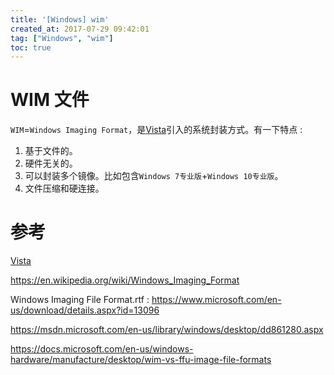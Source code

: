 ```yaml
---
title: '[Windows] wim'
created_at: 2017-07-29 09:42:01
tag: ["Windows", "wim"]
toc: true
---
```


# WIM 文件

`WIM`=`Windows Imaging Format`，是[Vista]引入的系统封装方式。有一下特点 :

1. 基于文件的。
2. 硬件无关的。
3. 可以封装多个镜像。比如包含`Windows 7专业版`+`Windows 10专业版`。
4. 文件压缩和硬连接。

# 参考

[Vista]

https://en.wikipedia.org/wiki/Windows_Imaging_Format

Windows Imaging File Format.rtf : https://www.microsoft.com/en-us/download/details.aspx?id=13096

https://msdn.microsoft.com/en-us/library/windows/desktop/dd861280.aspx

https://docs.microsoft.com/en-us/windows-hardware/manufacture/desktop/wim-vs-ffu-image-file-formats

[Vista]:https://zh.wikipedia.org/wiki/Windows_Vista